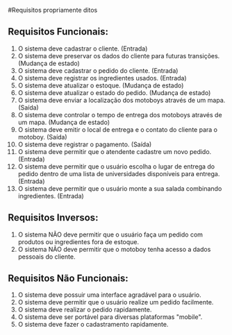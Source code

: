 #Requisitos propriamente ditos


Requisitos Funcionais:
--
1.  O sistema deve cadastrar o cliente. (Entrada)
2.  O sistema deve preservar os dados do cliente para futuras transições. (Mudança de estado)
3.  O sistema deve cadastrar o pedido do cliente. (Entrada)
4.  O sistema deve registrar os ingredientes usados. (Entrada)
5.  O sistema deve atualizar o estoque. (Mudança de estado)
6.  O sistema deve atualizar o estado do pedido. (Mudança de estado)
7.  O sistema deve enviar a localização dos motoboys através de um mapa. (Saída)
8.  O sistema deve controlar o tempo de entrega dos motoboys através de um mapa. (Mudança de estado)
9.  O sistema deve emitir o local de entrega e o contato do cliente para o motoboy. (Saída)
10.  O sistema deve registrar o pagamento. (Saída)
11. O sistema deve permitir que o atendente cadastre um novo pedido. (Entrada)
12. O sistema deve permitir que o usuário escolha o lugar de entrega do pedido dentro de uma lista de universidades disponíveis para entrega. (Entrada)
13. O sistema deve permitir que o usuário monte a sua salada combinando ingredientes. (Entrada)


Requisitos Inversos:
--
1.  O sistema NÃO deve permitir que o usuário faça um pedido com produtos ou ingredientes fora de estoque.
2.  O sistema NÃO deve permitir que o motoboy tenha acesso a dados pessoais do cliente.

Requisitos Não Funcionais:
--
1.  O sistema deve possuir uma interface agradável para o usuário.
2.  O sistema deve permitir que o usuário realize um pedido facilmente.
3.  O sistema deve realizar o pedido rapidamente.
4.  O sistema deve ser portável para diversas plataformas "mobile". 
5.  O sistema deve fazer o cadastramento rapidamente. 
